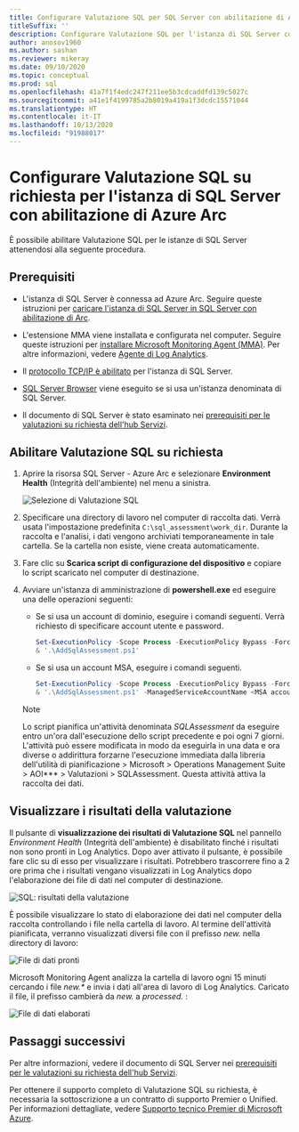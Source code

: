 ```yaml
---
title: Configurare Valutazione SQL per SQL Server con abilitazione di Azure Arc
titleSuffix: ''
description: Configurare Valutazione SQL per l'istanza di SQL Server con abilitazione di Azure Arc
author: anosov1960
ms.author: sashan
ms.reviewer: mikeray
ms.date: 09/10/2020
ms.topic: conceptual
ms.prod: sql
ms.openlocfilehash: 41a7f1f4edc247f211ee5b3cdcaddfd139c5027c
ms.sourcegitcommit: a41e1f4199785a2b8019a419a1f3dcdc15571044
ms.translationtype: HT
ms.contentlocale: it-IT
ms.lasthandoff: 10/13/2020
ms.locfileid: "91988017"
---
```

# <a name="configure-on-demand-sql-assessment-for-azure-arc-enabled-sql-server-instance"></a>Configurare Valutazione SQL su richiesta per l'istanza di SQL Server con abilitazione di Azure Arc

È possibile abilitare Valutazione SQL per le istanze di SQL Server attenendosi alla seguente procedura.

## <a name="prerequisites"></a>Prerequisiti

* L'istanza di SQL Server è connessa ad Azure Arc. Seguire queste istruzioni per [caricare l'istanza di SQL Server in SQL Server con abilitazione di Arc](connect.md).

* L'estensione MMA viene installata e configurata nel computer. Seguire queste istruzioni per [installare Microsoft Monitoring Agent (MMA)](configure-advanced-data-security.md#install-microsoft-monitoring-agent-mma). Per altre informazioni, vedere [Agente di Log Analytics](/azure/azure-monitor/platform/log-analytics-agent).

* Il [protocollo TCP/IP è abilitato](../../database-engine/configure-windows/enable-or-disable-a-server-network-protocol.md) per l'istanza di SQL Server.

* [SQL Server Browser](../../tools/configuration-manager/sql-server-browser-service.md) viene eseguito se si usa un'istanza denominata di SQL Server.

* Il documento di SQL Server è stato esaminato nei [prerequisiti per le valutazioni su richiesta dell'hub Servizi](/services-hub/health/assessment-prereq-docs#on-demand-assessment-prerequisite-documents).

## <a name="enable-on-demand-sql-assessment"></a>Abilitare Valutazione SQL su richiesta

1. Aprire la risorsa SQL Server - Azure Arc e selezionare __Environment Health__ (Integrità dell'ambiente) nel menu a sinistra.

   ![Selezione di Valutazione SQL](media/assess/sql-assessment-heading-sql-server-arc.png)

1. Specificare una directory di lavoro nel computer di raccolta dati. Verrà usata l'impostazione predefinita `C:\sql_assessment\work_dir`. Durante la raccolta e l'analisi, i dati vengono archiviati temporaneamente in tale cartella. Se la cartella non esiste, viene creata automaticamente.

1. Fare clic su __Scarica script di configurazione del dispositivo__ e copiare lo script scaricato nel computer di destinazione.

1. Avviare un'istanza di amministrazione di __powershell.exe__ ed eseguire una delle operazioni seguenti: 
   * Se si usa un account di dominio, eseguire i comandi seguenti. Verrà richiesto di specificare account utente e password. 

      ```powershell
      Set-ExecutionPolicy -Scope Process -ExecutionPolicy Bypass -Force
      & '.\AddSqlAssessment.ps1'
      ```

    * Se si usa un account MSA, eseguire i comandi seguenti.

      ```powershell
      Set-ExecutionPolicy -Scope Process -ExecutionPolicy Bypass -Force
      & '.\AddSqlAssessment.ps1' -ManagedServiceAccountName <MSA account name>
      ```

   > [!NOTE]
   > Lo script pianifica un'attività denominata *SQLAssessment* da eseguire entro un'ora dall'esecuzione dello script precedente e poi ogni 7 giorni. L'attività può essere modificata in modo da eseguirla in una data e ora diverse o addirittura forzarne l'esecuzione immediata dalla libreria dell'utilità di pianificazione > Microsoft > Operations Management Suite > AOI*** > Valutazioni > SQLAssessment. Questa attività attiva la raccolta dei dati.

## <a name="view-the-assessment-results"></a>Visualizzare i risultati della valutazione

Il pulsante di __visualizzazione dei risultati di Valutazione SQL__ nel pannello _Environment Health_ (Integrità dell'ambiente) è disabilitato finché i risultati non sono pronti in Log Analytics. Dopo aver attivato il pulsante, è possibile fare clic su di esso per visualizzare i risultati. Potrebbero trascorrere fino a 2 ore prima che i risultati vengano visualizzati in Log Analytics dopo l'elaborazione dei file di dati nel computer di destinazione.

![SQL: risultati della valutazione](media/assess/sql-assessment-results.png)

È possibile visualizzare lo stato di elaborazione dei dati nel computer della raccolta controllando i file nella cartella di lavoro. Al termine dell'attività pianificata, verranno visualizzati diversi file con il prefisso _new._ nella directory di lavoro:

![File di dati pronti](media/assess/sql-assessment-data-files-ready.png)

Microsoft Monitoring Agent analizza la cartella di lavoro ogni 15 minuti cercando i file _new.*_ e invia i dati all'area di lavoro di Log Analytics. Caricato il file, il prefisso cambierà da _new._ a _processed._ :

![File di dati elaborati](media/assess/sql-assessment-data-files-processed.png)

## <a name="next-steps"></a>Passaggi successivi

Per altre informazioni, vedere il documento di SQL Server nei [prerequisiti per le valutazioni su richiesta dell'hub Servizi](/services-hub/health/assessment-prereq-docs#on-demand-assessment-prerequisite-documents).

Per ottenere il supporto completo di Valutazione SQL su richiesta, è necessaria la sottoscrizione a un contratto di supporto Premier o Unified. Per informazioni dettagliate, vedere [Supporto tecnico Premier di Microsoft Azure](https://azure.microsoft.com/support/plans/premier).